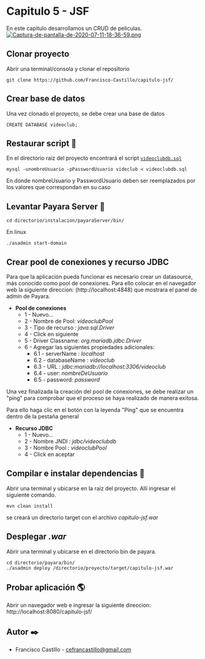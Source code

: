 # Capitulo 5 - JSF

En este capitulo desarrollamos un CRUD de peliculas.
[![Captura-de-pantalla-de-2020-07-11-18-36-59.png](https://i.postimg.cc/zfvY7y9K/Captura-de-pantalla-de-2020-07-11-18-36-59.png)](https://postimg.cc/VJxhLksk)


## Clonar proyecto

Abrir una terminal/consola y clonar el repositorio

```
git clone https://github.com/Francisco-Castillo/capitulo-jsf/
```
## Crear base de datos

Una vez clonado el proyecto, se debe crear una base de datos

```
CREATE DATABASE videoclub;
```

## Restaurar script :scroll:

En el directorio raiz del proyecto encontrará el script [`videoclubdb.sql`](capitulo-jsf/videoclubdb.sql)

```
mysql -unombreUsuario -pPasswordUsuario videclub < videoclubdb.sql
```
En donde nombreUsuario y PasswordUsuario deben ser reemplazados por los valores que correspondan en su caso

## Levantar Payara Server :rocket:

```
cd directorio/instalacion/payaraServer/bin/
```
En linux

```
./asadmin start-domain
```
## Crear pool de conexiones y recurso JDBC
Para que la aplicación pueda funcionar es necesario crear un datasource, más conocido como pool de conexiones. Para ello colocar en el navegador web la siguiente direccion: (http://localhost:4848) que mostrara el panel de admin de Payara.

* **Pool de conexiones**
  * 1 - Nuevo...
  * 2 - Nombre de Pool: *videoclubPool*
  * 3 - Tipo de recurso : *java.sql.Driver*
  * 4 - Click en siguiente
  * 5 - Driver Classname:  *org.mariadb.jdbc.Driver*
  * 6 - Agregar las siguientes propiedades adicionales: 
    * 6.1 - serverName : *localhost*
    * 6.2 - databaseName : *videoclub*
    * 6.3 - URL : *jdbc:mariadb://localhost:3306/videoclub*
    * 6.4 - user: *nombreDeUsuario*
    * 6.5 - password: *password*
    
Una vez finalizada la creación del pool de conexiones, se debe realizar un "ping" para comprobar que el proceso se haya realizado de manera exitosa.

Para ello haga clic en el botón con la leyenda "Ping" que se encuentra dentro de la pestaña general 
    
* **Recurso JDBC**
  * 1 - Nuevo...
  * 2 - Nombre JNDI : *jdbc/videoclubdb*
  * 3 - Nombre Pool : *videoclubPool*
  * 4 - Click en aceptar
  
## Compilar e instalar dependencias :wrench:

Abrir una terminal y ubicarse en la raiz del proyecto. Alli ingresar el siguiente comando.

```
mvn clean install
```
se creará un directorio target con el archivo *capitulo-jsf.war*
  
## Desplegar *.war*
Abrir una terminal y ubicarse en el directorio bin de payara.
```
cd directorio/payara/bin/
./asadmin deploy /directorio/proyecto/target/capitulo-jsf.war
```
## Probar aplicación :earth_americas:
Abrir un navegador web e ingresar la siguiente direccion: http://localhost:8080/capitulo-jsf/

## Autor :black_nib:
- Francisco Castillo - cefrancastillo@gmail.com
